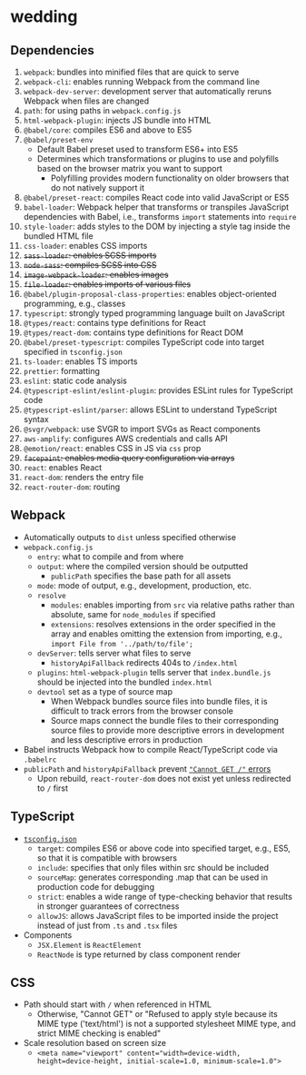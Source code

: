 # wedding
## Dependencies
1. `webpack`: bundles into minified files that are quick to serve
2. `webpack-cli`: enables running Webpack from the command line
3. `webpack-dev-server`: development server that automatically reruns Webpack when files are changed
4. `path`: for using paths in `webpack.config.js`
5. `html-webpack-plugin`: injects JS bundle into HTML
6. `@babel/core`: compiles ES6 and above to ES5
7. `@babel/preset-env`
    - Default Babel preset used to transform ES6+ into ES5
    - Determines which transformations or plugins to use and polyfills based on the browser matrix you want to support
        - Polyfilling provides modern functionality on older browsers that do not natively support it
8. `@babel/preset-react`: compiles React code into valid JavaScript or ES5
9. `babel-loader`: Webpack helper that transforms or transpiles JavaScript dependencies with Babel, i.e., transforms `import` statements into `require`
10. `style-loader`: adds styles to the DOM by injecting a style tag inside the bundled HTML file
11. `css-loader`: enables CSS imports
12. ~~`sass-loader`: enables SCSS imports~~
13. ~~`node-sass`: compiles SCSS into CSS~~
14. ~~`image-webpack-loader`: enables images~~
15. ~~`file-loader`: enables imports of various files~~
16. `@babel/plugin-proposal-class-properties`: enables object-oriented programming, e.g., classes
17. `typescript`: strongly typed programming language built on JavaScript
18. `@types/react`: contains type definitions for React
19. `@types/react-dom`: contains type definitions for React DOM
20. `@babel/preset-typescript`: compiles TypeScript code into target specified in `tsconfig.json`
21. `ts-loader`: enables TS imports
22. `prettier`: formatting
23. `eslint`: static code analysis
24. `@typescript-eslint/eslint-plugin`: provides ESLint rules for TypeScript code
25. `@typescript-eslint/parser`: allows ESLint to understand TypeScript syntax
26. `@svgr/webpack`: use SVGR to import SVGs as React components
27. `aws-amplify`: configures AWS credentials and calls API
28. `@emotion/react`: enables CSS in JS via `css` prop
29. ~~`facepaint`: enables media query configuration via arrays~~
30. `react`: enables React
31. `react-dom`: renders the entry file
32. `react-router-dom`: routing

## Webpack
- Automatically outputs to `dist` unless specified otherwise
- `webpack.config.js`
    - `entry`: what to compile and from where
	- `output`: where the compiled version should be outputted
		- `publicPath` specifies the base path for all assets
	- `mode`: mode of output, e.g., development, production, etc.
	- `resolve`
		- `modules`: enables importing from `src` via relative paths rather than absolute, same for `node_modules` if specified
		- `extensions`: resolves extensions in the order specified in the array and enables omitting the extension from importing, e.g., `import File from '../path/to/file';`
	- `devServer`: tells server what files to serve
		- `historyApiFallback` redirects 404s to `/index.html`
	- `plugins`: `html-webpack-plugin` tells server that `index.bundle.js` should be injected into the bundled `index.html`
	- `devtool` set as a type of source map
		- When Webpack bundles source files into bundle files, it is difficult to track errors from the browser console
		- Source maps connect the bundle files to their corresponding source files to provide more descriptive errors in development and less descriptive errors in production
- Babel instructs Webpack how to compile React/TypeScript code via `.babelrc`
- `publicPath` and `historyApiFallback` prevent [`"Cannot GET /"` errors](https://ui.dev/react-router-cannot-get-url-refresh)
    - Upon rebuild, `react-router-dom` does not exist yet unless redirected to `/` first

## TypeScript
- [`tsconfig.json`](https://www.typescriptlang.org/tsconfig)
	- `target`: compiles ES6 or above code into specified target, e.g., ES5, so that it is compatible with browsers
	- `include`: specifies that only files within src should be included
	- `sourceMap`: generates corresponding .map that can be used in production code for debugging
	- `strict`: enables a wide range of type-checking behavior that results in stronger guarantees of correctness
	- `allowJS`: allows JavaScript files to be imported inside the project instead of just from `.ts` and `.tsx` files
- Components
	- `JSX.Element` is `ReactElement`
    - `ReactNode` is type returned by class component render

## CSS
- Path should start with `/` when referenced in HTML
	- Otherwise, "Cannot GET" or "Refused to apply style because its MIME type ('text/html') is not a supported stylesheet MIME type, and strict MIME checking is enabled"
- Scale resolution based on screen size
    - `<meta name="viewport" content="width=device-width, height=device-height, initial-scale=1.0, minimum-scale=1.0">`